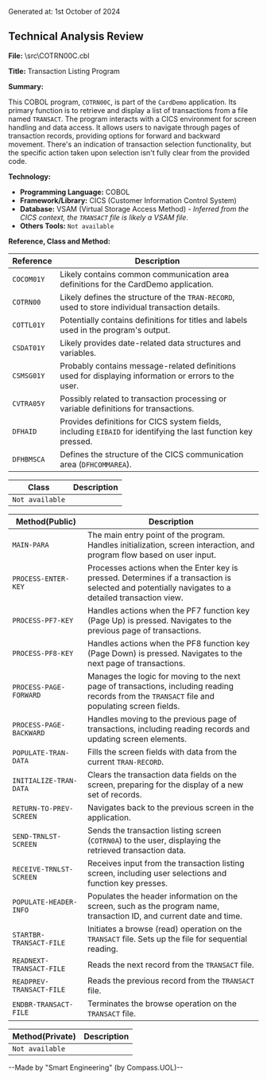 Generated at: 1st October of 2024

## Technical Analysis Review

**File:**  \src\COTRN00C.cbl

**Title:**  Transaction Listing Program 

**Summary:** 

This COBOL program, `COTRN00C`, is part of the `CardDemo` application. Its primary function is to retrieve and display a list of transactions from a file named `TRANSACT`. The program interacts with a CICS environment for screen handling and data access. It allows users to navigate through pages of transaction records, providing options for forward and backward movement. There's an indication of transaction selection functionality, but the specific action taken upon selection isn't fully clear from the provided code. 

**Technology:**

* **Programming Language:** COBOL 
* **Framework/Library:** CICS (Customer Information Control System)
* **Database:**  VSAM (Virtual Storage Access Method) - *Inferred from the CICS context, the `TRANSACT` file is likely a VSAM file*.
* **Others Tools:** `Not available`

**Reference, Class and Method:**

| Reference | Description |
|---|---|
| `COCOM01Y` |  Likely contains common communication area definitions for the CardDemo application. |
| `COTRN00` |  Likely defines the structure of the `TRAN-RECORD`, used to store individual transaction details. |
| `COTTL01Y` |  Potentially contains definitions for titles and labels used in the program's output. |
| `CSDAT01Y` |  Likely provides date-related data structures and variables. |
| `CSMSG01Y` |  Probably contains message-related definitions used for displaying information or errors to the user. |
| `CVTRA05Y` |  Possibly related to transaction processing or variable definitions for transactions. | 
| `DFHAID` |  Provides definitions for CICS system fields, including `EIBAID` for identifying the last function key pressed. | 
| `DFHBMSCA` |  Defines the structure of the CICS communication area (`DFHCOMMAREA`). | 

| Class | Description |
|---|---|
| `Not available` |  |

| Method(Public) | Description |
|---|---|
| `MAIN-PARA` |  The main entry point of the program.  Handles initialization, screen interaction, and program flow based on user input. |
| `PROCESS-ENTER-KEY` |  Processes actions when the Enter key is pressed.  Determines if a transaction is selected and potentially navigates to a detailed transaction view. |
| `PROCESS-PF7-KEY` |  Handles actions when the PF7 function key (Page Up) is pressed. Navigates to the previous page of transactions. |
| `PROCESS-PF8-KEY` |  Handles actions when the PF8 function key (Page Down) is pressed. Navigates to the next page of transactions. |
| `PROCESS-PAGE-FORWARD` |  Manages the logic for moving to the next page of transactions, including reading records from the `TRANSACT` file and populating screen fields. |
| `PROCESS-PAGE-BACKWARD` |  Handles moving to the previous page of transactions, including reading records and updating screen elements. |
| `POPULATE-TRAN-DATA` |  Fills the screen fields with data from the current `TRAN-RECORD`. |
| `INITIALIZE-TRAN-DATA` |  Clears the transaction data fields on the screen, preparing for the display of a new set of records. |
| `RETURN-TO-PREV-SCREEN` |  Navigates back to the previous screen in the application. |
| `SEND-TRNLST-SCREEN` |  Sends the transaction listing screen (`COTRN0A`) to the user, displaying the retrieved transaction data. |
| `RECEIVE-TRNLST-SCREEN` |  Receives input from the transaction listing screen, including user selections and function key presses. |
| `POPULATE-HEADER-INFO` |  Populates the header information on the screen, such as the program name, transaction ID, and current date and time. |
| `STARTBR-TRANSACT-FILE` |  Initiates a browse (read) operation on the `TRANSACT` file.  Sets up the file for sequential reading. |
| `READNEXT-TRANSACT-FILE` |  Reads the next record from the `TRANSACT` file. |
| `READPREV-TRANSACT-FILE` |  Reads the previous record from the `TRANSACT` file. |
| `ENDBR-TRANSACT-FILE` |  Terminates the browse operation on the `TRANSACT` file. |

| Method(Private) | Description |
|---|---|
| `Not available` |  |

--Made by "Smart Engineering" (by Compass.UOL)--